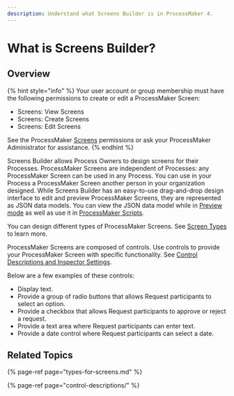 ```yaml
---
description: Understand what Screens Builder is in ProcessMaker 4.
---
```


# What is Screens Builder?

## Overview

{% hint style="info" %}
Your user account or group membership must have the following permissions to create or edit a ProcessMaker Screen:

* Screens: View Screens
* Screens: Create Screens
* Screens: Edit Screens

See the ProcessMaker [Screens](../../../processmaker-administration/permission-descriptions-for-users-and-groups.md#screens) permissions or ask your ProcessMaker Administrator for assistance.
{% endhint %}

Screens Builder allows Process Owners to design screens for their Processes. ProcessMaker Screens are independent of Processes: any ProcessMaker Screen can be used in any Process. You can use in your Process a ProcessMaker Screen another person in your organization designed. While Screens Builder has an easy-to-use drag-and-drop design interface to edit and preview ProcessMaker Screens, they are represented as JSON data models. You can view the JSON data model while in [Preview mode](preview-a-screen.md) as well as use it in [ProcessMaker Scripts](../../scripts/scripts-editor.md#enter-json-data-model-variables-from-processmaker-screens).

You can design different types of ProcessMaker Screens. See [Screen Types](types-for-screens.md) to learn more.

ProcessMaker Screens are composed of controls. Use controls to provide your ProcessMaker Screen with specific functionality. See [Control Descriptions and Inspector Settings](control-descriptions/).

Below are a few examples of these controls:

* Display text.
* Provide a group of radio buttons that allows Request participants to select an option.
* Provide a checkbox that allows Request participants to approve or reject a request.
* Provide a text area where Request participants can enter text.
* Provide a date control where Request participants can select a date.

## Related Topics

{% page-ref page="types-for-screens.md" %}

{% page-ref page="control-descriptions/" %}

